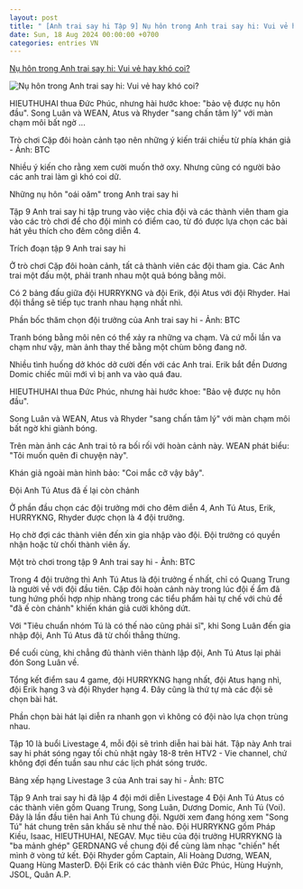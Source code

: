 ```yaml
---
layout: post
title: " [Anh trai say hi Tập 9] Nụ hôn trong Anh trai say hi: Vui vẻ hay khó coi?"
date: Sun, 18 Aug 2024 00:00:00 +0700
categories: entries VN
---
```

[Nụ hôn trong Anh trai say hi: Vui vẻ hay khó coi?](https://tuoitre.vn/nu-hon-trong-anh-trai-say-hi-vui-ve-hay-kho-coi-20240817194252447.htm)

![Nụ hôn trong Anh trai say hi: Vui vẻ hay khó coi?](https://cdn1.tuoitre.vn/thumb_w/1200/471584752817336320/2024/8/18/vie-channelatshtap-9game-27-17239242941401704879545-0-198-827-1778-crop-1723924450138389156369.png)

HIEUTHUHAI thua Đức Phúc, nhưng hài hước khoe: "bảo vệ được nụ hôn đầu". Song Luân và WEAN, Atus và Rhyder "sang chấn tâm lý" với màn chạm môi bất ngờ ...

Trò chơi Cặp đôi hoàn cảnh tạo nên những ý kiến trái chiều từ phía khán giả - Ảnh: BTC

Nhiều ý kiến cho rằng xem cười muốn thở oxy. Nhưng cũng có người bảo các anh trai làm gì khó coi dữ.

Những nụ hôn "oái oăm" trong Anh trai say hi

Tập 9 Anh trai say hi tập trung vào việc chia đội và các thành viên tham gia vào các trò chơi để cho đội mình có điểm cao, từ đó được lựa chọn các bài hát yêu thích cho đêm công diễn 4.

Trích đoạn tập 9 Anh trai say hi

Ở trò chơi Cặp đôi hoàn cảnh, tất cả thành viên các đội tham gia. Các Anh trai một đấu một, phải tranh nhau một quả bóng bằng môi.

Có 2 bảng đấu giữa đội HURRYKNG và đội Erik, đội Atus với đội Rhyder. Hai đội thắng sẽ tiếp tục tranh nhau hạng nhất nhì.

Phần bốc thăm chọn đội trưởng của Anh trai say hi - Ảnh: BTC

Tranh bóng bằng môi nên có thể xảy ra những va chạm. Và cứ mỗi lần va chạm như vậy, màn ảnh thay thế bằng một chùm bông đang nở.

Nhiều tình huống dở khóc dở cười đến với các Anh trai. Erik bắt đền Dương Domic chiếc mũi mới vì bị anh va vào quá đau.

HIEUTHUHAI thua Đức Phúc, nhưng hài hước khoe: "Bảo vệ được nụ hôn đầu".

Song Luân và WEAN, Atus và Rhyder "sang chấn tâm lý" với màn chạm môi bất ngờ khi giành bóng.

Trên màn ảnh các Anh trai tỏ ra bối rối với hoàn cảnh này. WEAN phát biểu: "Tôi muốn quên đi chuyện này".

Khán giả ngoài màn hình bảo: "Coi mắc cỡ vậy bây".

Đội Anh Tú Atus đã ế lại còn chảnh

Ở phần đầu chọn các đội trưởng mới cho đêm diễn 4, Anh Tú Atus, Erik, HURRYKNG, Rhyder được chọn là 4 đội trưởng.

Họ chờ đợi các thành viên đến xin gia nhập vào đội. Đội trưởng có quyền nhận hoặc từ chối thành viên ấy.

Một trò chơi trong tập 9 Anh trai say hi - Ảnh: BTC

Trong 4 đội trưởng thì Anh Tú Atus là đội trưởng ế nhất, chỉ có Quang Trung là người về với đội đầu tiên. Cặp đôi hoàn cảnh này trong lúc đội ế ẩm đã tung hứng phối hợp nhịp nhàng trong các tiểu phẩm hài tự chế với chủ đề "đã ế còn chảnh" khiến khán giả cười không dứt.

Với "Tiêu chuẩn nhóm Tú là có thế nào cũng phải sĩ", khi Song Luân đến gia nhập đội, Anh Tú Atus đã từ chối thẳng thừng.

Để cuối cùng, khi chẳng đủ thành viên thành lập đội, Anh Tú Atus lại phải đón Song Luân về.

Tổng kết điểm sau 4 game, đội HURRYKNG hạng nhất, đội Atus hạng nhì, đội Erik hạng 3 và đội Rhyder hạng 4. Đây cũng là thứ tự mà các đội sẽ chọn bài hát.

Phần chọn bài hát lại diễn ra nhanh gọn vì không có đội nào lựa chọn trùng nhau.

Tập 10 là buổi Livestage 4, mỗi đội sẽ trình diễn hai bài hát. Tập này Anh trai say hi phát sóng ngay tối chủ nhật ngày 18-8 trên HTV2 - Vie channel, chứ không đợi đến tuần sau như các lịch phát sóng trước.

Bảng xếp hạng Livestage 3 của Anh trai say hi - Ảnh: BTC

Tập 9 Anh trai say hi đã lập 4 đội mới diễn Livestage 4 Đội Anh Tú Atus có các thành viên gồm Quang Trung, Song Luân, Dương Domic, Anh Tú (Voi). Đây là lần đầu tiên hai Anh Tú chung đội. Người xem đang hóng xem "Song Tú" hát chung trên sân khấu sẽ như thế nào. Đội HURRYKNG gồm Pháp Kiều, Isaac, HIEUTHUHAI, NEGAV. Mục tiêu của đội trưởng HURRYKNG là "ba mảnh ghép" GERDNANG về chung đội để cùng làm nhạc "chiến" hết mình ở vòng tứ kết. Đội Rhyder gồm Captain, Ali Hoàng Dương, WEAN, Quang Hùng MasterD. Đội Erik có các thành viên Đức Phúc, Hùng Huỳnh, JSOL, Quân A.P.



